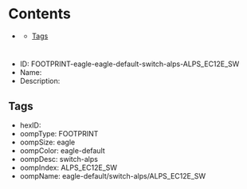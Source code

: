 



Contents
========

* [](#)
	* [Tags](#tags)

# 

- ID: FOOTPRINT-eagle-eagle-default-switch-alps-ALPS_EC12E_SW
- Name: 
- Description: 

## Tags

- hexID: 
- oompType: FOOTPRINT
- oompSize: eagle
- oompColor: eagle-default
- oompDesc: switch-alps
- oompIndex: ALPS_EC12E_SW
- oompName: eagle-default/switch-alps/ALPS_EC12E_SW
